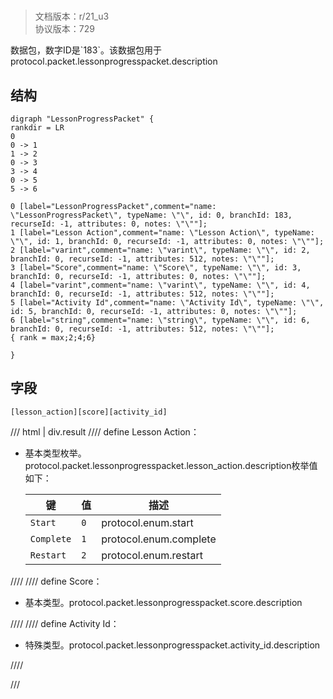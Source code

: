 # <!-- md:samp LessonProgressPacket -->

> 文档版本：r/21_u3<br/>协议版本：729

<!-- md:samp LessonProgressPacket -->数据包，数字ID是`183`。该数据包用于protocol.packet.lessonprogresspacket.description

## 结构

```viz
digraph "LessonProgressPacket" {
rankdir = LR
0
0 -> 1
1 -> 2
0 -> 3
3 -> 4
0 -> 5
5 -> 6

0 [label="LessonProgressPacket",comment="name: \"LessonProgressPacket\", typeName: \"\", id: 0, branchId: 183, recurseId: -1, attributes: 0, notes: \"\""];
1 [label="Lesson Action",comment="name: \"Lesson Action\", typeName: \"\", id: 1, branchId: 0, recurseId: -1, attributes: 0, notes: \"\""];
2 [label="varint",comment="name: \"varint\", typeName: \"\", id: 2, branchId: 0, recurseId: -1, attributes: 512, notes: \"\""];
3 [label="Score",comment="name: \"Score\", typeName: \"\", id: 3, branchId: 0, recurseId: -1, attributes: 0, notes: \"\""];
4 [label="varint",comment="name: \"varint\", typeName: \"\", id: 4, branchId: 0, recurseId: -1, attributes: 512, notes: \"\""];
5 [label="Activity Id",comment="name: \"Activity Id\", typeName: \"\", id: 5, branchId: 0, recurseId: -1, attributes: 0, notes: \"\""];
6 [label="string",comment="name: \"string\", typeName: \"\", id: 6, branchId: 0, recurseId: -1, attributes: 512, notes: \"\""];
{ rank = max;2;4;6}

}

```

## 字段

```title='LessonProgressPacket'
[lesson_action][score][activity_id]
```

/// html | div.result
//// define
Lesson Action：<!-- md:samp varint -->

- 基本类型枚举。protocol.packet.lessonprogresspacket.lesson_action.description枚举值如下：

  |键|值|描述|
  |---|---|---|
  |`Start`|`0`|protocol.enum.start|
  |`Complete`|`1`|protocol.enum.complete|
  |`Restart`|`2`|protocol.enum.restart|



////
//// define
Score：<!-- md:samp varint -->

- 基本类型。protocol.packet.lessonprogresspacket.score.description


////
//// define
Activity Id：[<!-- md:samp string -->](../types/string.md)

- 特殊类型。protocol.packet.lessonprogresspacket.activity_id.description


////

///

